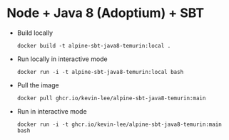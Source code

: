 # Node + Java 8 (Adoptium) + SBT

* Build locally
  ```shell
  docker build -t alpine-sbt-java8-temurin:local .
  ```

* Run locally in interactive mode
  ```shell
  docker run -i -t alpine-sbt-java8-temurin:local bash
  ```

* Pull the image
  ```shell
  docker pull ghcr.io/kevin-lee/alpine-sbt-java8-temurin:main
  ```

* Run in interactive mode
  ```shell
  docker run -i -t ghcr.io/kevin-lee/alpine-sbt-java8-temurin:main bash
  ```

